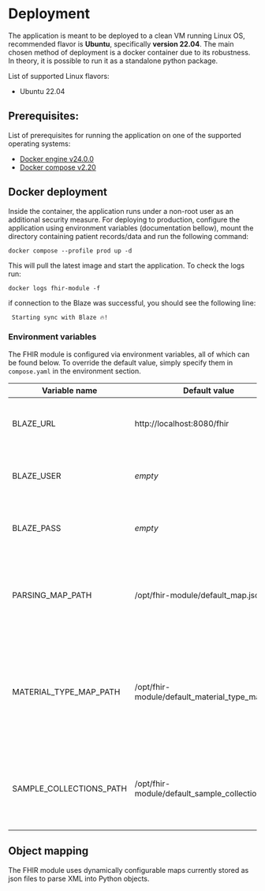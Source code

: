 # Deployment

The application is meant to be deployed to a clean VM running Linux OS,
recommended flavor is **Ubuntu**, specifically **version 22.04**.
The main chosen method of deployment is a docker container due to its robustness. In theory, it is possible to run
it as a standalone python package.

List of supported Linux flavors:

- Ubuntu 22.04

## Prerequisites:

List of prerequisites for running the application on one of the supported operating systems:

- [Docker engine v24.0.0](https://docs.docker.com/engine/release-notes/24.0/#2400)
- [Docker compose v2.20](https://docs.docker.com/compose/release-notes/#2200)

## Docker deployment

Inside the container, the application runs under a non-root user as an additional security measure.
For deploying to production,
configure the application using environment variables (documentation bellow),
mount the directory containing patient records/data and run the following command:

```shell
docker compose --profile prod up -d
```

This will pull the latest image and start the application. To check the logs run:

```shell
docker logs fhir-module -f
```

if connection to the Blaze was successful, you should see the following line:

` Starting sync with Blaze 🔥!`
### Environment variables

The FHIR module is configured via environment variables, all of which can be found below. To override the default value,
simply specify them in `compose.yaml` in the environment section.

| Variable name           | Default value                                   | Description                                                                                                                                     |
|-------------------------|-------------------------------------------------|-------------------------------------------------------------------------------------------------------------------------------------------------|
| BLAZE_URL               | http://localhost:8080/fhir                      | Base url of the FHIR server for sync. No trailing slash.                                                                                        |
| BLAZE_USER              | _empty_                                         | Basic auth username for accessing the blaze store via HTTP.                                                                                     |
| BLAZE_PASS              | _empty_                                         | Basic auth password for accessing the blaze store via HTTP.                                                                                     |
| PARSING_MAP_PATH        | /opt/fhir-module/default_map.json               | Path to a JSON file containing object parsing mappings. Example [here](../util/default_map.json).                                               |
| MATERIAL_TYPE_MAP_PATH  | /opt/fhir-module/default_material_type_map.json | Path to a JSON file containing mappings between organizational and FHIR material types. Example [here](../util/default_material_type_map.json). |
| SAMPLE_COLLECTIONS_PATH | /opt/fhir-module/default_sample_collection.json | Path to a JSON file containing information about Sample collections. Example [here](../util/default_sample_collection.json).                    |

## Object mapping

The FHIR module uses dynamically configurable maps currently stored as json files
to parse XML into Python objects. 